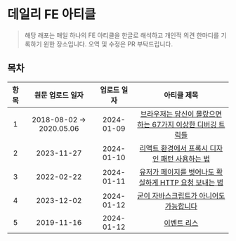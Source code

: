 # 데일리 FE 아티클

> 해당 래포는 매일 하나의 FE 아티클을 한글로 해석하고 개인적 의견 한마디를 기록하기 윈한 장소입니다.
> 오역 및 수정은 PR 부탁드립니다.

## 목차

| 항목 |     원문 업로드 일자     | 업로드 일자 |                                                                                 아티클 제목                                                                                  |
| :--: | :----------------------: | :---------: | :--------------------------------------------------------------------------------------------------------------------------------------------------------------------------: |
|  1   | 2018-08-02 -> 2020.05.06 | 2024-01-09  |            [브라우저는 당신이 몰랐으면 하는 67가지 이상한 디버깅 트릭들](https://github.com/Pyotato/Daily_FE_article/blob/main/debugging/67_debugging_tricks.md)             |
|  2   |        2023-11-27        | 2024-01-10  |     [리액트 환경에서 프록시 디자인 패턴 사용하는 법](https://github.com/Pyotato/Daily_FE_article/blob/main/design_pattern/using_the_proxy_design_pattern_with_react.md)      |
|  3   |        2022-02-22        | 2024-01-11  | [유저가 페이지를 벗어나도 확실하게 HTTP 요청 보내는 법](https://github.com/Pyotato/Daily_FE_article/blob/main/http/reliably_send_an_HTTP_request_as_a_user_leaves_a_page.md) |
|  4   |        2023-12-02        | 2024-01-12  |                      [굳이 자바스크립트가 아니어도 가능합니다](https://github.com/Pyotato/Daily_FE_article/blob/main/html/you_dont_need_js_for_that.md)                      |
|  5   |        2019-11-16        | 2024-01-12  |                                              [이벤트 리스](https://macarthur.me/posts/use-web-workers-for-your-event-listeners)                                              |
